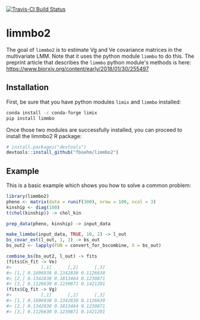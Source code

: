 
[![Travis-CI Build Status](https://travis-ci.org/fboehm/limmbo2.svg?branch=master)](https://travis-ci.org/fboehm/limmbo2)

<!-- README.md is generated from README.Rmd. Please edit that file -->
limmbo2
=======

The goal of `limmbo2` is to estimate Vg and Ve covariance matrices in the multivariate LMM. Note that it uses the python module `limmbo` to do this. The preprint article that describes the `limmbo` python module's methods is here: <https://www.biorxiv.org/content/early/2018/01/30/255497>

Installation
------------

First, be sure that you have python modules `limix` and `limmbo` installed:

``` bash
conda install -c conda-forge limix
pip install limmbo
```

Once those two modules are successfully installed, you can proceed to install the limmbo2 R package:

``` r
# install.packages("devtools")
devtools::install_github("fboehm/limmbo2")
```

Example
-------

This is a basic example which shows you how to solve a common problem:

``` r
library(limmbo2)
pheno <- matrix(data = runif(300), nrow = 100, ncol = 3)
kinship <- diag(100)
t(chol(kinship)) -> chol_kin

prep_data(pheno, kinship) -> input_data

make_limmbo(input_data, TRUE, 10, 2) -> l_out
bs_covar_est(l_out, 1, 1) -> bs_out
bs_out2 <- lapply(FUN = convert_for_bscombine, X = bs_out)

combine_bs(bs_out2, l_out) -> fits
(fits$Cn_fit -> Ve)
#>           [,1]      [,2]      [,3]
#> [1,] 0.1696938 0.1342838 0.1126630
#> [2,] 0.1342838 0.1813464 0.1230871
#> [3,] 0.1126630 0.1230871 0.1421201
(fits$Cg_fit -> Vg)
#>           [,1]      [,2]      [,3]
#> [1,] 0.1696938 0.1342838 0.1126630
#> [2,] 0.1342838 0.1813464 0.1230871
#> [3,] 0.1126630 0.1230871 0.1421201
```
